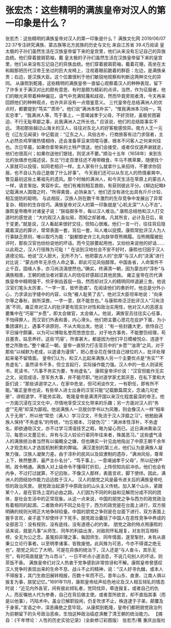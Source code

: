 # 张宏杰：这些精明的满族皇帝对汉人的第一印象是什么？

张宏杰：这些精明的满族皇帝对汉人的第一印象是什么？
满族文化网
2019/06/07 22:37专注研究满族、蒙古族等北方民族的历史与文化  来自江苏省
39.4万阅读
皇太极的子孙们虽然生活在汉族皇帝留下来的皇宫里，他们从来没有忘记自己的异族血统。他们穿着披肩箭袖，戴
皇太极的子孙们虽然生活在汉族皇帝留下来的皇宫里，他们从来没有忘记自己的异族血统。他们穿着披肩箭袖，戴着花翎，高坐在太和殿那把历代汉帝王坐过的巨大龙椅上，注视着眼前跪着的群臣：左边，是满族亲贵；右边，是汉族大臣。这个位置很利于他们敏锐地观察和判断这两种文化的异同。
从康熙到乾隆，这些精明的满族皇帝一直留心观察着汉人的种种表现，留下了许多关于满汉对比的颇有意思、有时是颇为精彩的点评。当然，作为征服者，他们的眼光夹带着种种偏见，语气中充满轻蔑和歧视，然而毕竟旁观者清，今天再来回顾他们的种种观点，也许并非没有一点借鉴意义。
三代皇帝在总结满洲人的优点时，都要提到“笃实”“质朴”。他们说“满洲本性朴实”，“惟我满洲本习纯一，笃实忠孝”，“我满洲人等，笃于事上，一意竭诚孝于父母，不好货财，虽极贫困窘迫，不行无耻卑鄙之事，此我满洲人之所长也。”
应该说，他们的总结距事实不远。
清初那些越过山海关的汉人，往往对东北人的好客极感惊异。南方人王一元在《辽左见闻录》中记载说：“辽东之人，风俗古朴，行商旅客有过门求宿者，主人必然杀鸡宰猪热情相待，还会准备草豆来饲喂马骡，根本不问客人之何来何往也。次日早晨，如果你拿带来的土特产馈送，他们会接受，或者仅仅道声谢就走，他们也很高兴；如果你送他们银钱，则坚决不要。”顺治十五年（1658年）来到东北的张缙彦也描述说，东北“行走百里往还不用带粮食，牛马不携草粟，随便找个人家就可以投宿，如同老相识一样。主人家有什么就拿什么来招待，不要求你回报，也不自认为自己是做了什么好事”。
今天我们还可以从东北人的热情豪爽中，瞥见最初这些土著祖先的遗风。那个时候的满洲人，和今天生活在草原上的蒙古人一样，语言笨拙，笑容朴实。他们有难则相互救助，有获则彼此平分。《柳边纪略》记载满洲人围猎之时，“所得禽兽，必饷亲友”。他们还没有进化出具有斤斤计较、相互提防的聪明。
与此相反，汉族人则在数千年激烈的生存竞争中发展出了异常复杂、精妙的生存技巧。满族皇帝对汉人的第一印象就是“心机太深”“人心不古”。康熙皇帝晚年对诸皇子说：“朕临御多年，每以汉人难治。”
康熙总结他和汉人打交道时的感觉说：“大约观汉人虽似易，而知之却甚难。凡其所言，必计及日后，易于变更。”就是说，汉人看起来很好交往，但知心很难。他们一言一行，往往背后隐藏着深远的算计，常常表面一套，背后一套，叫人难以捉摸。康熙常批评汉人为人行事缺乏原则，唯以取巧为能：“副都御史许三礼向朕举荐熊赐履。当熊赐履被批评时，那些汉官也纷纷说他的坏话。而今见朕要起用他，又纷纷来说他的好话……以此观之，汉人行径殊为可耻！”
在谈到汉地社会不安不好时，康熙也归因于汉人道德沦陷。他说“汉人胆大，无所不为”。他把蒙古人的“忠厚”与汉人的“浇漓”进行对比说：“蒙古终年无杀伤人命之事，即此可见风俗醇厚。中国各省，人命案件不止千百，固缘人多，亦习尚浇漓使然也。”确实，终满清一朝，因为蒙古的“淳朴”与满族相类，王朝的统治者对蒙古人的信任好感超过其他民族。
雍正皇帝在历代满族皇帝中精明强干、伶牙俐齿首屈一指，然而却对汉人的精明同样退避三舍。他说汉官们笔头太厉害，“一字一言，皆怀诡谲”。在阅读他们的奏折时，他总是分外小心，力求读出字缝中的内容，以免“被人耻笑了去”。他对汉大臣坦率地说：“向来尔等之春秋，朕所深畏，一字一意，朕不能忽也。”
与康熙帝泛泛批评汉人“习尚浇漓”不同，雍正帝对汉人的批评更有现实针对性和政治实用性，他对汉人的恶感主要集中在“巧宦”“乡愿”，即太会做官，太会做人。他说，满族官员往往实心任事，不怕得罪人，而汉官们外表和善，内心滑头。他们把主要心思花在庇护下属，为小集团谋利上，遇事不讲原则，不从大局出发。他说：“有一些封疆大吏，依恃自己平日操守颇廉，以为可以博取名誉而悠悠忽忽，对于地方事务，不能整饬经理，苟且塞责，姑息养奸。这些‘巧宦’，所害甚大，都是因为他们平日模棱悦众、违道干誉之所致也。”整个雍正一朝，皇帝一直努力打击官员中的“乡愿”“油滑”之风，对于那些“以缄默为老成，以退诿为谨慎”，把心思全花在保住自己禄位的人，批评处理起来毫不留情面。
皇帝们认为，和汉人比起来满族人另一个主要优点是“务实”“不务虚名”，虽然读书不多，但立言起行，实际操作能力强。汉人中的一些人则读死书，死读书，“凡事不务实为要，专尚虚名”。
康熙皇帝评价说：“汉官但能作无实之文，说现成话，至军务大事，并不能尽职。”他对道学家尤其厌恶，在私下里和大臣们说：“那些讲道学之人，在家中危坐，但可闲谈作文，一有职任，即有所不能。”雍正皇帝也说，有些举人进士出身的汉官只能“记载数篇腐文，念诵几句史册”，讲假道学，不能务实政。
乾隆皇帝是满清开国以来汉化程度最深的帝王。他一方面沉浸在汉文化中，尽情地享受汉文化带来的乐趣；另一方面对汉人的“务虚”“无用”却深为鄙视。他说满族人一旦脱剑学书以为风雅，则会像汉人一样“相率入于无用”，所以他“常恐（满人）学习汉文，不免流于汉人浮靡之习”。他勉励满族人保持“不务虚名”的传统，“勿忘根本，习彼伪习”：“满洲本性淳朴，不务虚名，即欲通晓汉文，亦不过学习清语技艺之暇，略为留心而已。近日满洲熏染汉习，每思以文墨见长，并有与汉人较论行辈同年往来者，殊属恶习。”
这些盛气凌人的满族统治者当然有以偏概全之嫌，但也确实一针见血地指出了中原王朝千余年人才观念和人才选拔机制积累的弊端。
满汉差别的第三点，他们认为是满族人凝聚力强，汉族人凝聚力差。由于淳朴的民风以及奴隶制的遗存，“满洲风俗，尊卑上下，秩然整肃，最严主仆名分”，“笃于事上，一意竭诚孝于父母”，所以纪律严明，政令畅通。满族人对上级命令不懂得打折扣，上阵但知向前冲杀。他们也会有内争，不过打过就算，不记旧账，不像汉人那样，表面言欢，脚下使绊。因此，满洲人的团结协作能力远远胜于汉人。
汉人的朋党之风是最令进关后的满族皇帝吃惊的政治风景。
朋党政治起源于中原政治的山头主义传统。加入某个山头，紧跟某个人，是在官场上混的必由之路。人们因为不同的利益和见解而分成不同的团体，是社会生活中的正常现象。从这一点来说，中国的朋党之争与西方的政党政治有着相同的起源。二者致命的不同之处在于，西方的政党是在台面上进行，双方按明确的规则光明正大地争辩较量。中国的朋党之争则是在台面下进行，双方表面上握手言欢，桌子底下却使绊子下死手。朋党政治囊括了中国人在恶性竞争中养成的全部恶习：没有规则，没有底线，没有道德心的约束。
朋党之政的特点用康熙的话来说，就是凡事“从师生、同年的利益出发，对敌则怀私报复，对友则互相标榜，全无为公之念。虽冤抑非理之事，每因师生、同年情面，遂至掣肘，未有从直秉公立论行事者。以至明季诸事，皆致废弛。此风殊为可恶，今亦不得谓之绝无也”。朋党之风亡了大明，可是在异族的统治下，汉人还是“与人奋斗，其乐无穷”，有时简直就是“为斗而斗”，一日不听点小道消息，不说几句别人的坏话，则茶饭不香。
满族皇帝们对汉人热衷于党争感到非常惊讶和不解。康熙皇帝曾感叹汉人党争时表现出来的生命不息、战斗不止的精神，说：“汉人好寻仇雠，或本人不得报复，其门生故旧展转相报，历数十年而不已。昔年山东、直隶、江南人俱以报复为事，朕犹记忆。”1691年11月，康熙皇帝绘声绘色地论及汉人相互倾轧的情态时说：“近见内外各官，间有彼此倾轧者，党同伐异，牵连报复。或者自己的仇人，而反嘱他人代为参奏，自己在背后做主使。或者意所欲言，却不直指其事（而是以他事），巧陷术中。虽业已解职投闲，仍复吹求不止，株连逮于子弟，颠覆及于身家。”言语之中，深恶痛绝之意毕现。
从康熙到乾隆，皇帝们都把朋党政治列为前朝留下的头号政治恶疾，生怕这种政治癌症涣散了清王朝的统治能力。
【摘自：《千年悖论：人性的历史实验记录》（全新修订彩图版） 张宏杰/著 重庆出版社